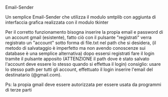 Email-Sender

Un semplice Email-Sender che utilizza il modulo smtplib con aggiunta di interfaccia grafica realizzata con il modulo tkinter

Per il corretto funzionamento bisogna inserire la propia email e password di un account gmail (esistente), fatto ciò con il pulsante "registrati" verra registrato un "account" sotto forma di file.txt nel path che si desidera, (il metodo di salvataggio è imperfetto ma non avendo conoscenze sui database è una semplice alternativa) dopo essersi registrati fare il login tramite il pulsante apposito (ATTENZIONE il path dove è stato salvato l'account deve essere lo stesso quando si effettua il login) consiglio: usare lo stesso path per tutti gli account, effettuato il login inserire l'email del destinatario (@gmail.com).

Ps: la propia gmail deve essere autorizzata per essere usata da programmi di terze parti
